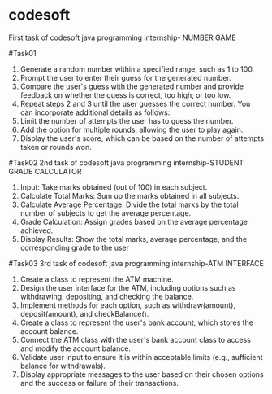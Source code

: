# codesoft
First task of codesoft java programming internship- NUMBER GAME

#Task01
 1. Generate a random number within a specified range, such as 1 to 100.
 2. Prompt the user to enter their guess for the generated number.
 3. Compare the user's guess with the generated number and provide feedback on whether the guess
 is correct, too high, or too low.
 4. Repeat steps 2 and 3 until the user guesses the correct number.
    You can incorporate additional details as follows:
 5. Limit the number of attempts the user has to guess the number.
 6. Add the option for multiple rounds, allowing the user to play again.
 7. Display the user's score, which can be based on the number of attempts taken or rounds won.
    
#Task02
 2nd task of codesoft java programming internship-STUDENT GRADE CALCULATOR
 
 1. Input: Take marks obtained (out of 100) in each subject.
 2. Calculate Total Marks: Sum up the marks obtained in all subjects.
 3. Calculate Average Percentage: Divide the total marks by the total number of subjects to get the
 average percentage.
 4. Grade Calculation: Assign grades based on the average percentage achieved.
 5. Display Results: Show the total marks, average percentage, and the corresponding grade to the user

#Task03
3rd task of codesoft java programming internship-ATM INTERFACE

 1. Create a class to represent the ATM machine.
 2. Design the user interface for the ATM, including options such as withdrawing, depositing, and
 checking the balance.
 3. Implement methods for each option, such as withdraw(amount), deposit(amount), and
 checkBalance().
 4. Create a class to represent the user's bank account, which stores the account balance.
 5. Connect the ATM class with the user's bank account class to access and modify the account
 balance.
 6. Validate user input to ensure it is within acceptable limits (e.g., sufficient balance for withdrawals).
 7. Display appropriate messages to the user based on their chosen options and the success or failure
 of their transactions.
